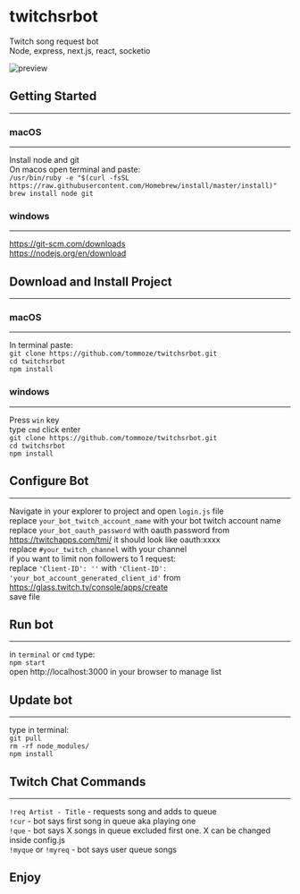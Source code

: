 # twitchsrbot

Twitch song request bot\
Node, express, next.js, react, socketio

![preview](https://user-images.githubusercontent.com/33844718/52885298-65309f80-3179-11e9-8a50-a16d0addcc87.png)

## Getting Started

---

### macOS

---

Install node and git\
On macos open terminal and paste:\
`/usr/bin/ruby -e "$(curl -fsSL https://raw.githubusercontent.com/Homebrew/install/master/install)"` \
`brew install node git`

### windows

---

https://git-scm.com/downloads \
https://nodejs.org/en/download

## Download and Install Project

---

### macOS

---

In terminal paste:\
`git clone https://github.com/tommoze/twitchsrbot.git`\
`cd twitchsrbot`\
`npm install`

### windows

---

Press `win` key\
type `cmd` click enter\
`git clone https://github.com/tommoze/twitchsrbot.git`\
`cd twitchsrbot`\
`npm install`

## Configure Bot

---

Navigate in your explorer to project and open `login.js` file\
replace `your_bot_twitch_account_name` with your bot twitch account name\
replace `your_bot_oauth_password` with oauth password from https://twitchapps.com/tmi/ it should look like oauth:xxxx\
replace `#your_twitch_channel` with your channel\
if you want to limit non followers to 1 request:\
replace `'Client-ID': ''` with `'Client-ID': 'your_bot_account_generated_client_id'` from https://glass.twitch.tv/console/apps/create \
save file

## Run bot

---

in `terminal` or `cmd` type:\
`npm start`\
open http://localhost:3000 in your browser to manage list

## Update bot

---

type in terminal:\
`git pull`\
`rm -rf node_modules/`\
`npm install`

## Twitch Chat Commands

---

`!req Artist - Title` - requests song and adds to queue\
`!cur` - bot says first song in queue aka playing one\
`!que` - bot says X songs in queue excluded first one. X can be changed inside config.js\
`!myque` or `!myreq` - bot says user queue songs

## Enjoy
